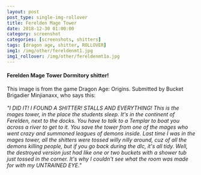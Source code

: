 ```yaml
---
layout: post
post_type: single-img-rollover
title: Ferelden Mage Tower
date: 2018-12-30 01:00:00
category: screenshot
categories: [screenshots, shitters]
tags: [dragon age, shitter, ROLLOVER]
img1: /img/other/fereldenmt1.jpg
img1_rollover: /img/other/fereldenmt1a.jpg
---
```

#### Ferelden Mage Tower Dormitory shitter!

This image is from the game Dragon Age: Origins. Submitted by Bucket Brigadier Minjianaxx, who says this:
<br><br>
*"I DID IT! I FOUND A SHITTER! STALLS AND EVERYTHING! This is the mages tower, in the place the students sleep. It's in the continent of Ferelden, next to the docks. You have to talk to a Templar to boat you across a river to get to it. You save the tower from one of the mages who went crazy and summoned leagues of demons inside. Last time I was in the mages tower, all the shitters were tossed willy nilly around, cuz of all the demons killing people, but if you go back during the dlc, it's all tidy. Well, the destroyed version just had like one or two buckets with a shower tub just tossed in the corner. It's why I couldn't see what the room was made for with my UNTRAINED EYE."*
